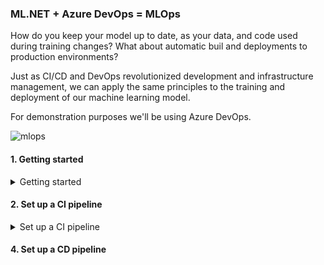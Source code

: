 ### ML.NET + Azure DevOps = MLOps
How do you keep your model up to date, as your data, and code used during training changes?
What about automatic buil and deployments to production environments?

Just as CI/CD and DevOps revolutionized development and infrastructure management, we can apply the same principles to the training and deployment of our machine learning model.

For demonstration purposes we'll be using Azure DevOps.

![mlops](https://github.com/aslotte/mldotnet-real-time-data-streaming-workshop/blob/master/instructions/images/mlops.PNG)

#### 1. Getting started
<details>
  <summary> Getting started</summary>
  <p>
    
<details>
  <summary> Create an Azure DevOps account</summary>
  <p>
    
You can skip this section if you already have an account.    
1. Navigate to [Azure DevOps](https://dev.azure.com)
2. Click on **Start free** ![devops](https://github.com/aslotte/mldotnet-real-time-data-streaming-workshop/blob/master/instructions/images/azure-devops-1.PNG)
3. Follow the provided instructions to create a free account
  </p>
</details>

<details>
  <summary>Fork repository</summary>
  <p>
   
1. In the top right corner of this repo, click **Fork** </br>
2. Select to **Fork** this repository to your own Github account </br>
  </p>
</details>

</p>
</details>

#### 2. Set up a CI pipeline
<details>
  <summary> Set up a CI pipeline</summary>
  <p>
    
1. Navigate to [Azure DevOps](https://dev.azure.com)
2. Click on **New Project** in the top-right corner ![newproject](https://github.com/aslotte/mldotnet-real-time-data-streaming-workshop/blob/master/instructions/images/azure-devops-new-project.PNG)
3. Give the new project a name, e.g. `fraud-detection`
4. In the menu to the left, click on **Builds** and then **New pipeline** ![newproject](https://github.com/aslotte/mldotnet-real-time-data-streaming-workshop/blob/master/instructions/images/azure-devops-new-pipeline.PNG)
5. In the list, select **GitHub** ![starter](https://github.com/aslotte/mldotnet-real-time-data-streaming-workshop/blob/master/instructions/images/azure-devops-select-git.PNG)
6. In the list of repositories, select the new repository you just forked
7. You may be asked to enter your Github account for authentication
8. Click on **Approve and Install** to install Azure Pipelines in the forked repository ![approve](https://github.com/aslotte/mldotnet-real-time-data-streaming-workshop/blob/master/instructions/images/azure-devops-approve-and-install.PNG)
9. Select **Starter pipeline** ![starter](https://github.com/aslotte/mldotnet-real-time-data-streaming-workshop/blob/master/instructions/images/azure-devops-configure.PNG)
10. Let's make some changes to the default YAML file. </br>

10.1. Change the VM image to
```
pool:
  vmImage: 'windows-latest'
```
10.2. Add a variables section </br>
```
variables:
  buildConfiguration: 'Release'
```
10.3. Replace the current steps with </br>
```
- script: dotnet build src/machine-learning/FraudPredictionTrainer/FraudPredictionTrainer.csproj --configuration $(buildConfiguration)
  displayName: 'Build Trainer Console App (dotnet build) $(buildConfiguration)'

- script: dotnet run --project src/machine-learning/FraudPredictionTrainer/FraudPredictionTrainer.csproj --configuration $(buildConfiguration)
  displayName: 'Train ML model (dotnet run)'
```
The steps above builds and runs the console application used to train our model in a windows image.

Your YAML file should now look like ![pipeline](https://github.com/aslotte/mldotnet-real-time-data-streaming-workshop/blob/master/instructions/images/azure-devops-default-pipeline.PNG)

11. In the top-right corner, click **Save and Run** </br>

If you have a look at the completed build, you'll see that it failed. This is because the console application cannot find the `data.csv` file used for training, as it is not a part of the repository. For smaller data sources, it may make sense to include them in the repository. For any file larger than 100 Mb, we can instead store it in an Azure fileshare, and mount the share as a separate step in the build. Let's have a look at how this can be done.

##### 2.1. Create an Azure Fileshare 
1. Navigate to the [Azure portal](https://portal.azure.com)
2. Navigate to a previously created storage account ([in part 2](https://github.com/aslotte/mldotnet-real-time-data-streaming-workshop/blob/master/instructions/part2-streaming.md))
3. In the storage account, select **File shares** ![files](https://github.com/aslotte/mldotnet-real-time-data-streaming-workshop/blob/master/instructions/images/azure-storage-fileshare.png)
4. In the top-middle, click on **+ File share**
5. Give the file share a name, e.g. `data`
6. Click **Create**

_As the current data source is 500+ Mb large, we'll only use a small portion of the total amount of data for demonstrational purposes. This will speed up the build process._

7. Upload the following [file](https://aslottepublic.blob.core.windows.net/small/data.csv) to your newly created file share 

##### 2.2. Mount the Azure Fileshare as part of a build step
1. Navigate back to [Azure DevOps](https://dev.azure.com)
2. If you're not already in your YAML file, click the **Edit** button in the top-right corner to edit your build pipeline

In your YAML file, add the snippet below as a first step (**replace the placeholder with the name of your storage account**)
```
- script: 'net use X: \\nameofyourstorageaccount.file.core.windows.net\data /u:nameofyourstorageaccount $(filestorage.key)'
  displayName: 'Map disk drive to Azure Files share folder'
```
3. Replace the variables section with:
```
variables:
- group: fraud-detection
- name: buildConfiguration
  value: 'Release'
```
4. Click **Save**

Your YAML file should now like like:
![pipeline](https://github.com/aslotte/mldotnet-real-time-data-streaming-workshop/blob/master/instructions/images/azure-devops-pipeline-with-mount.PNG)

The final piece that is missing, is a variable holding the access key to your fileshare. 

5. In Azure DevOps, navigate to variable groups, by clicking on the **Library** menu item to the left
6. Click on **+ Variable group** ![variablegroup](https://github.com/aslotte/mldotnet-real-time-data-streaming-workshop/blob/master/instructions/images/azure-devops-variable-group.PNG)
7. Name the variable group **fraud-detection**
8. Add a new variable called **filestorage.key**
9. Set the value of the variable to the access key of your storage account ![variablegroup](https://github.com/aslotte/mldotnet-real-time-data-streaming-workshop/blob/master/instructions/images/azure-devops-finished-variable-group.PNG)
10. Make sure to check the lock symbol to the right, so that the variable becomes a secret variable
11. Click **Save**

To queue a new build, click on the **Queue** button in the top-right corner. The build should now complete succesfully in about 2 min.

</p>
</details>

#### 4. Set up a CD pipeline
